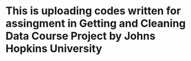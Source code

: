 # This is uploading codes written for assingment in Getting and Cleaning Data Course Project by Johns Hopkins University
